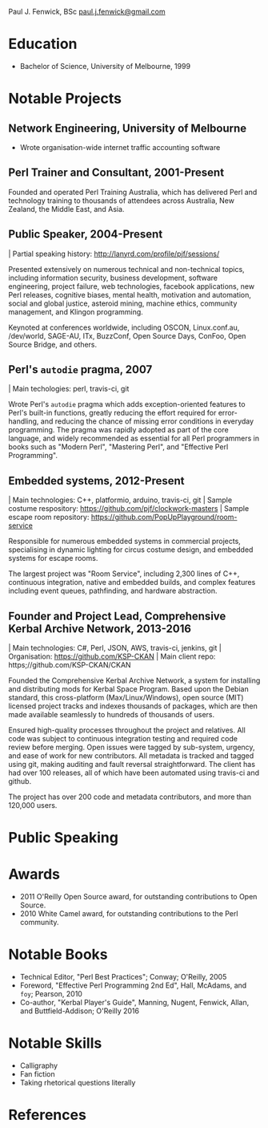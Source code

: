 Paul J. Fenwick, BSc
paul.j.fenwick@gmail.com

# Education

- Bachelor of Science, University of Melbourne, 1999

# Notable Projects

## Network Engineering, University of Melbourne

- Wrote organisation-wide internet traffic accounting software

## Perl Trainer and Consultant, 2001-Present

Founded and operated Perl Training Australia, which has delivered Perl and technology training to thousands of attendees across Australia, New Zealand, the Middle East, and Asia.

## Public Speaker, 2004-Present

| Partial speaking history: http://lanyrd.com/profile/pjf/sessions/

Presented extensively on numerous technical and non-technical topics, including information security, business development, software engineering, project failure, web technologies, facebook applications, new Perl releases, cognitive biases, mental health, motivation and automation, social and global justice, asteroid mining, machine ethics, community management, and Klingon programming.

Keynoted at conferences worldwide, including OSCON, Linux.conf.au, /dev/world, SAGE-AU, ITx, BuzzConf, Open Source Days, ConFoo, Open Source Bridge, and others.

## Perl's `autodie` pragma, 2007

| Main techologies: perl, travis-ci, git

Wrote Perl's `autodie` pragma which adds exception-oriented features to Perl's built-in
functions, greatly reducing the effort required for error-handling, and reducing the
chance of missing error conditions in everyday programming. The pragma was rapidly
adopted as part of the core language, and widely recommended as essential for all Perl
programmers in books such as "Modern Perl", "Mastering Perl", and "Effective Perl Programming".

## Embedded systems, 2012-Present

| Main technologies: C++, platformio, arduino, travis-ci, git
| Sample costume respository: https://github.com/pjf/clockwork-masters
| Sample escape room repository: https://github.com/PopUpPlayground/room-service

Responsible for numerous embedded systems in commercial projects, specialising
in dynamic lighting for circus costume design, and embedded systems for escape rooms.

The largest project was "Room Service", including 2,300 lines of C++, continuous
integration, native and embedded builds, and complex features including event queues,
pathfinding, and hardware abstraction.

## Founder and Project Lead, Comprehensive Kerbal Archive Network, 2013-2016

| Main technologies: C#, Perl, JSON, AWS, travis-ci, jenkins, git
| Organisation: https://github.com/KSP-CKAN
| Main client repo: https;//github.com/KSP-CKAN/CKAN

Founded the Comprehensive Kerbal Archive Network, a system for installing and
distributing mods for Kerbal Space Program. Based upon the Debian standard,
this cross-platform (Max/Linux/Windows), open source (MIT) licensed project
tracks and indexes thousands of packages, which are then made available
seamlessly to hundreds of thousands of users.

Ensured high-quality processes throughout the project and relatives. All code
was subject to continuous integration testing and required code review before
merging. Open issues were tagged by sub-system, urgency, and ease of work for
new contributors. All metadata is tracked and tagged using git, making auditing
and fault reversal straightforward. The client has had over 100 releases, all
of which have been automated using travis-ci and github.

The project has over 200 code and metadata contributors, and more than 120,000
users.

# Public Speaking



# Awards

- 2011 O'Reilly Open Source award, for outstanding contributions to Open Source.
- 2010 White Camel award, for outstanding contributions to the Perl community.

# Notable Books

- Technical Editor, "Perl Best Practices"; Conway; O'Reilly, 2005
- Foreword, "Effective Perl Programming 2nd Ed", Hall, McAdams, and `foy`; Pearson, 2010
- Co-author, "Kerbal Player's Guide", Manning, Nugent, Fenwick, Allan, and  Buttfield-Addison; O'Reilly 2016

# Notable Skills

- Calligraphy
- Fan fiction
- Taking rhetorical questions literally

# References

